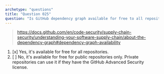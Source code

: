 ```yaml
---
archetype: "questions"
title: "Question 025"
question: "Is GitHub dependency graph available for free to all repositories?"
---
```



> https://docs.github.com/en/code-security/supply-chain-security/understanding-your-software-supply-chain/about-the-dependency-graph#dependency-graph-availability
1. [x] Yes, it's available for free for all repositories.
1. [ ] No, it's available for free for public repositories only. Private repositories can use it if they have the GitHub Advanced Security license.
